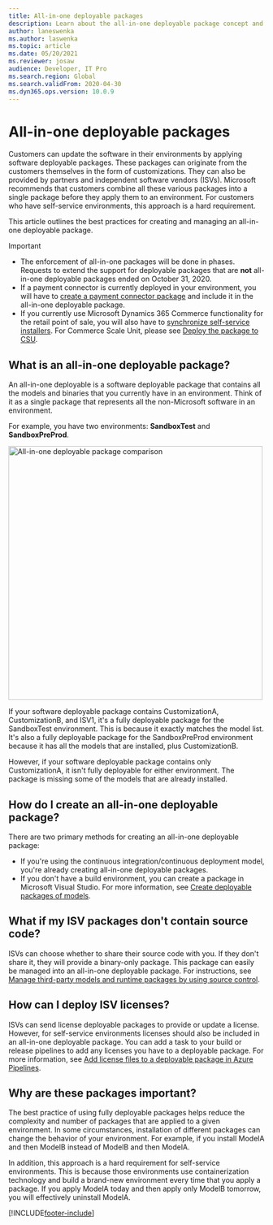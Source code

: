 ```yaml
---
title: All-in-one deployable packages
description: Learn about the all-in-one deployable package concept and its use, including best practices for creating and managing packages.
author: laneswenka
ms.author: laswenka
ms.topic: article
ms.date: 05/20/2021
ms.reviewer: josaw
audience: Developer, IT Pro
ms.search.region: Global
ms.search.validFrom: 2020-04-30
ms.dyn365.ops.version: 10.0.9
---
```

# All-in-one deployable packages

Customers can update the software in their environments by applying software deployable packages. These packages can originate from the customers themselves in the form of customizations. They can also be provided by partners and independent software vendors (ISVs). Microsoft recommends that customers combine all these various packages into a single package before they apply them to an environment. For customers who have self-service environments, this approach is a hard requirement.

This article outlines the best practices for creating and managing an all-in-one deployable package.

> [!IMPORTANT]
> - The enforcement of all-in-one packages will be done in phases. Requests to extend the support for deployable packages that are **not** all-in-one deployable packages ended on October 31, 2020.
> - If a payment connector is currently deployed in your environment, you will have to [create a payment connector package](../../../commerce/dev-itpro/payment-connector-package.md) and include it in the all-in-one deployable package.
> - If you currently use Microsoft Dynamics 365 Commerce functionality for the retail point of sale, you will also have to [synchronize self-service installers](../../../commerce/dev-itpro/Synchronize-installers.md).  For Commerce Scale Unit, please see [Deploy the package to CSU](../../../commerce/dev-itpro/retail-sdk/retail-sdk-packaging.md#deploy-the-package-to-csu).

## What is an all-in-one deployable package?

An all-in-one deployable is a software deployable package that contains all the models and binaries that you currently have in an environment. Think of it as a single package that represents all the non-Microsoft software in an environment.

For example, you have two environments: **SandboxTest** and **SandboxPreProd**.

<img src="media/AIO_PKG.png" width="500px" alt="All-in-one deployable package comparison" />

If your software deployable package contains CustomizationA, CustomizationB, and ISV1, it's a fully deployable package for the SandboxTest environment. This is because it exactly matches the model list. It's also a fully deployable package for the SandboxPreProd environment because it has all the models that are installed, plus CustomizationB.

However, if your software deployable package contains only CustomizationA, it isn't fully deployable for either environment. The package is missing some of the models that are already installed.

## How do I create an all-in-one deployable package?

There are two primary methods for creating an all-in-one deployable package:

- If you're using the continuous integration/continuous deployment model, you're already creating all-in-one deployable packages.
- If you don't have a build environment, you can create a package in Microsoft Visual Studio. For more information, see [Create deployable packages of models](../deployment/create-apply-deployable-package.md).

## What if my ISV packages don't contain source code?

ISVs can choose whether to share their source code with you. If they don't share it, they will provide a binary-only package. This package can easily be managed into an all-in-one deployable package. For instructions, see [Manage third-party models and runtime packages by using source control](manage-runtime-packages.md).

## How can I deploy ISV licenses?

ISVs can send license deployable packages to provide or update a license. However, for self-service environments licenses should also be included in an all-in-one deployable package. You can add a task to your build or release pipelines to add any licenses you have to a deployable package. For more information, see [Add license files to a deployable package in Azure Pipelines](pipeline-add-license-package.md).

## Why are these packages important?

The best practice of using fully deployable packages helps reduce the complexity and number of packages that are applied to a given environment. In some circumstances, installation of different packages can change the behavior of your environment. For example, if you install ModelA and then ModelB instead of ModelB and then ModelA.

In addition, this approach is a hard requirement for self-service environments. This is because those environments use containerization technology and build a brand-new environment every time that you apply a package. If you apply ModelA today and then apply only ModelB tomorrow, you will effectively uninstall ModelA.


[!INCLUDE[footer-include](../../../includes/footer-banner.md)]
